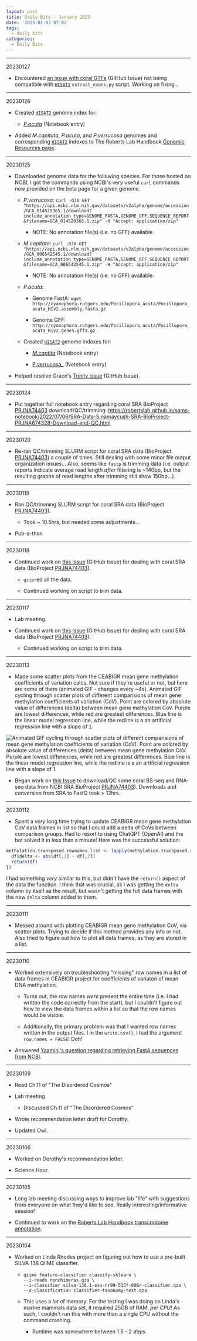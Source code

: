```yaml
---
layout: post
title: Daily Bits - January 2023
date: '2023-01-03 07:02'
tags: 
  - daily bits
categories: 
  - Daily Bits
---
```


---

20230127

- Encountered [an issue with coral GTFs](https://github.com/RobertsLab/resources/issues/1575) (GitHub Issue) not being compatible with [`HISAT2`](https://daehwankimlab.github.io/hisat2/) `extract_exons.py` script. Working on fixing...

---

20230126

- Created [`HISAT2`](https://daehwankimlab.github.io/hisat2/) genome index for:

  - [_P.acuta_](https://robertslab.github.io/sams-notebook/2023/01/26/Genome-Indexing-P.acuta-HIv2-Assembly-with-HiSat2-on-Mox.html) (Notebook entry)

- Added _M.capitata_, _P.acuta_, and _P.verrucosa_ genomes and corresponding [`HISAT2`](https://daehwankimlab.github.io/hisat2/) indexes to The Roberts Lab Handbook [Genomic Resources page](https://robertslab.github.io/resources/Genomic-Resources/).

---

20230125

- Downloaded genome data for the following species. For those hosted on NCBI, I got the commands using NCBI's very useful `curl` commands now provided on the beta page for a given genome.

  - _P.verrucosa_: `curl -OJX GET "https://api.ncbi.nlm.nih.gov/datasets/v2alpha/genome/accession/GCA_014529365.1/download?include_annotation_type=GENOME_FASTA,GENOME_GFF,SEQUENCE_REPORT&filename=GCA_014529365.1.zip" -H "Accept: application/zip"`

    - NOTE: No annotation file(s) (i.e. no GFF) available.

  - _M.capitata_: `curl -OJX GET "https://api.ncbi.nlm.nih.gov/datasets/v2alpha/genome/accession/GCA_006542545.1/download?include_annotation_type=GENOME_FASTA,GENOME_GFF,SEQUENCE_REPORT&filename=GCA_006542545.1.zip" -H "Accept: application/zip"`

    - NOTE: No annotation file(s) (i.e. no GFF) available.

  - _P.acuta_:
  
    - Genome FastA: `wget http://cyanophora.rutgers.edu/Pocillopora_acuta/Pocillopora_acuta_HIv2.assembly.fasta.gz`

    - Genome GFF: `http://cyanophora.rutgers.edu/Pocillopora_acuta/Pocillopora_acuta_HIv2.genes.gff3.gz`

  - Created [`HISAT2`](https://daehwankimlab.github.io/hisat2/) genome indexes for:

    - [_M.captita_](https://robertslab.github.io/sams-notebook/2023/01/25/Genome-Indexing-M.capitata-NCBI-GCA_006542545.1-with-HiSat2-on-Mox.html) (Notebook entry)

    - [P.verrucosa_](https://robertslab.github.io/sams-notebook/2023/01/25/Genome-Indexing-P.verrucosa-NCBI-GCA_014529365.1-with-HiSat2-on-Mox.html) (Notebook entry)

- Helped resolve Grace's [Trinity issue](https://github.com/RobertsLab/resources/issues/1476#issuecomment-1404328510) (GitHub Issue).

---

20230124

- Put together full notebook entry regarding coral SRA BioProject [PRJNA74403](https://www.ncbi.nlm.nih.gov/bioproject/?term=PRJNA744403) download/QC/trimming: https://robertslab.github.io/sams-notebook/2022/07/06/SRA-Data-S.namaycush-SRA-BioProject-PRJNA674328-Download-and-QC.html

---

20230120

- Re-ran QC/trimming SLURM script for coral SRA data (BioProject [PRJNA74403](https://www.ncbi.nlm.nih.gov/bioproject/?term=PRJNA744403)) a couple of times. Still dealing with some minor file output organization issues... Also, seems like `fastp` is trimming data (i.e. output reports indicate average read length _after_ filtering is ~140bp, but the resulting graphs of read lengths after trimming still show 150bp...).

---

20230119

- Ran QC/trimming SLURM script for coral SRA data (BioProject [PRJNA74403](https://www.ncbi.nlm.nih.gov/bioproject/?term=PRJNA744403)).

  - Took ~ 10.5hrs, but needed some adjustments...

- Pub-a-thon

---

20230118

- Continued work on [this Issue](https://github.com/RobertsLab/resources/issues/1569) (GitHub Issue) for dealing with coral SRA data (BioProject [PRJNA74403](https://www.ncbi.nlm.nih.gov/bioproject/?term=PRJNA744403)).

  - `gzip`-ed all the data.

  - Continued working on script to trim data.

---

20230117

- Lab meeting.

- Continued work on [this Issue](https://github.com/RobertsLab/resources/issues/1569) (GitHub Issue) for dealing with coral SRA data (BioProject [PRJNA74403](https://www.ncbi.nlm.nih.gov/bioproject/?term=PRJNA744403)).

  - Continued working on script to trim data.


---

20230113

- Made some scatter plots from the CEABIGR mean gene methylation coefficients of variation calcs. Not sure if they're useful or not, but here are some of them (animated GIF - changes every ~4s). Animated GIF cycling through scatter plots of different comparisions of mean gene methylation coefficients of variation (CoV). Point are colored by absolute value of differences (delta) between mean gene methylation CoV. Purple are lowest differences, while red are greatest differences. Blue line is the linear model regression line, while the redline is a an artificial regression line with a slope of `1`.

![Animated GIF cycling through scatter plots of different comparisions of mean gene methylation coefficients of variation (CoV). Point are colored by absolute value of differences (delta) between mean gene methylation CoV. Purple are lowest differences, while red are greatest differences. Blue line is the linear model regression line, while the redline is a an artificial regression line with a slope of `1`.](https://github.com/RobertsLab/sams-notebook/blob/master/images/screencaps/20230113-ceabigr-scatter_plots-mean_gene_methylation_CoV.gif?raw=true)



- Began work on [this Issue](https://github.com/RobertsLab/resources/issues/1569) to download/QC some coral BS-seq and RNA-seq data from NCBI SRA BioProject [PRJNA74403](https://www.ncbi.nlm.nih.gov/bioproject/?term=PRJNA744403)). Downloads and conversion from SRA to FastQ took > 12hrs.

---

20230112

- Spent a _very_ long time trying to update CEABIGR mean gene methylation CoV data frames in list so that I could add a delta of CoVs between comparison groups. Had to resort to using ChatGPT (OpenAI) and the bot solved it in less than a minute! Here was the successful solution:

```r
methylation.transposed.rownames.list <- lapply(methylation.transposed.rownames.list, function(df) {
  df$delta <- abs(df[,1] - df[,2])
  return(df)
})
```

I had something _very_ similar to this, but didn't have the `return()` aspect of the data the function. I think that was crucial, as I was getting the `delta` column by itself as the result, but wasn't getting the full data frames with the new `delta` column added to them.

---

20230111

- Messed around with plotting CEABIGR mean gene methylation CoV, via scatter plots. Trying to decide if this method provides any info or not. Also tried to figure out how to plot all data frames, as they are stored in a list.

---

20230110

- Worked extensively on troubleshooting "missing" row names in a list of data frames in CEABIGR project for coefficients of variaton of mean DNA methylation.

  - Turns out, the row names _were_ present the entire time (i.e. I had written the code correctly from the start), but I couldn't figure out how to view the data frames within a list so that the row names would be visible.

  - Additionally, the primary problem was that I wanted row names written in the output files. I in the `write.csv()`, I had the argument `row.names = FALSE`! Doh!

- Answered [Yaamini's question regarding retrieving FastA sequences from NCBI](https://github.com/RobertsLab/resources/discussions/1565).

---

20230109

- Read Ch.11 of "The Disordered Cosmos"

- Lab meeting

  - Discussed Ch.11 of "The Disordered Cosmos"

- Wrote recommendation letter draft for Dorothy.

- Updated Owl.

---

20230106

- Worked on Dorothy's recommendation letter.

- Science Hour.

---

20230105

- Long lab meeting discussing ways to improve lab "life" with suggestions from everyone on what they'd like to see. Really interesting/informative session!

- Continued to work on the [Roberts Lab Handbook transcriptome annotation](https://robertslab.github.io/resources/bio-Annotation/#transcriptome-trinity).

---

20230104

- Worked on Linda Rhodes project on figuring out how to use a pre-built SILVA 138 QIIME classifier.

  - ```
    qiime feature-classifier classify-sklearn \
    --i-reads nonchimeras.qza \
    --i-classifier silva-138.1-ssu-nr99-515f-806r-classifier.qza \
    --o-classification classifier-taxonomy-test.qza
    ```

  - This uses a _lot_ of memory. For the testing I was doing on Linda's marine mammals data set, it required 25GB of RAM, _per CPU_! As such, I couldn't run this with more than a single CPU without the command crashing.

    - Runtime was somewhere between 1.5 - 2 _days_.
